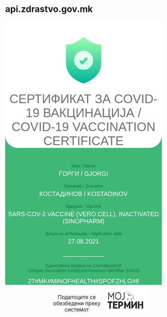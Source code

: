 # api.zdrastvo.gov.mk
<html title="message:covid19_vaccination_certificate"><head><link type="vakcina1" rel="stylesheet" href="/assets/2.36.5/core/default.css"/></head><style>
    .white-background {
    background-color: #ffffff;
    border-bottom-left-radius: 40px;
    border-bottom-right-radius: 40px;
    height: 50%;
    }
    green-background-all {
    background-color: #3fb775;
    /*border-top-left-radius: 20px;
    border-top-right-radius: 20px;*/
    }
    .green-background {
    background-color: #3fb775;
    height: 92%;
    /*border-top-left-radius: 20px;
    border-top-right-radius: 20px;*/
    }
    .botton-background {
    background-color: #ffffff;
    height: 5%;
    display: flex;
    /*border-top-left-radius: 20px;
    border-top-right-radius: 20px;*/
    position: absolute; /* or absolute */
    top: 94%;
    left: 40%;
    }
    .moj-termin-logo-image {
    }
    .grey-color-font {
    color: #717171;
    }
    .white-color-font {
    color: #ffffff;
    }
    .font-sans-serif {
    font-family: sans-serif;
    }
    .margin-top-6 {
    margin-top: 6px;
    }
    .margin-top-20 {
    margin-top: 20px;
    }
    .margin-top-15 {
    margin-top: 15px;
    }
    .font-size-40 {
    font-size: 40px;
    }
    .font-size-30 {
    font-size: 30px;
    }
    .green-color-font {
    color: #14753f;
    }
    .margin-top-30 {
    margin-top: 30px;
    }
    .margin-top-50 {
    margin-top: 50px;
    }
    .font-size-20 {
    font-size: 20px;
    }
    .mobile-style-title {
    padding-left: 60px;
    padding-right: 60px;
    width: 50%;
    margin-left: 180px;
    }
    .padding-top-100 {
    padding-top: 100px;
    }
    .padding-top-200 {
    padding-top: 200px;
    }
    .padding-top-50 {
    padding-top: 50px;
    }
    .margin-top-120 {
    margin-top: 120px;
    }
    .font-size-50 {
    font-size: 50px;
    }
    .margin-top-60 {
    margin-top: 60px;
    }
    </style><div class="green-background font-sans-serif"><div style="text-align: center;" class="white-background font-sans-serif"><div class="padding-top-50"><img class="moj-termin-logo-image" src="Symbol.png"/></div><div class="margin-top-20 "><!--${mobileStyleTitle}--><span class="font-size-40" style="color: #717171;">СЕРТИФИКАТ ЗА COVID-19 ВАКЦИНАЦИЈА</span><!--<t:if test="isMobile()"><br></br></t:if> --><span class="font-size-40" style="color: #717171;"> /</span><br/><span class="font-size-40" style="color: #717171;">COVID-19 VACCINATION CERTIFICATE</span></div></div><div class="" style="text-align: center;"><div class="margin-top-50 "><span class="green-color-font">Име / Name</span></div><div class="margin-top-6 font-size-20"><span class="white-color-font">ЃОРГИ / GJORGI</span></div><div class="margin-top-20 "><span class="green-color-font">Презиме / Surname</span></div><div class="margin-top-6 font-size-20"><span class="white-color-font">КОСТАДИНОВ / KOSTADINOV</span></div><div class="margin-top-20 "><span class="green-color-font">Вакцина / Vaccine</span></div><div class="margin-top-6 font-size-20"><span class="white-color-font">SARS-COV-2 VACCINE (VERO CELL), INACTIVATED (SINOPHARM)</span></div><div class="margin-top-20 "><span class="green-color-font">Датум на апликација / Application date</span></div><div class="margin-top-6 font-size-20"><span class="white-color-font">27.08.2021</span></div><div class="margin-top-15 font-size-20"><span class="white-color-font">____________</span></div><div class="margin-top-20 "><span class="green-color-font">Единствена Шифра на Сертификатот
    <br/>
    / Unique Vaccination Certificate/Assertion Identifier (UVCI):
    </span></div><div class="margin-top-15 font-size-20"><span class="white-color-font">27#MK#MINOFHEALTH#SPOFZHLG#8</span></div></div></div><div style="text-align: center; display: flex; margin-left: 30%; margin-right: 10%; margin-top: 10px;"><span style="font-size: 17px; padding-right: 10px; padding-top: 20px;">Податоците се обезбедени преку системот</span><img class="moj-termin-logo-image" src="moj-termin-malo-logo.png"/></div></html>
